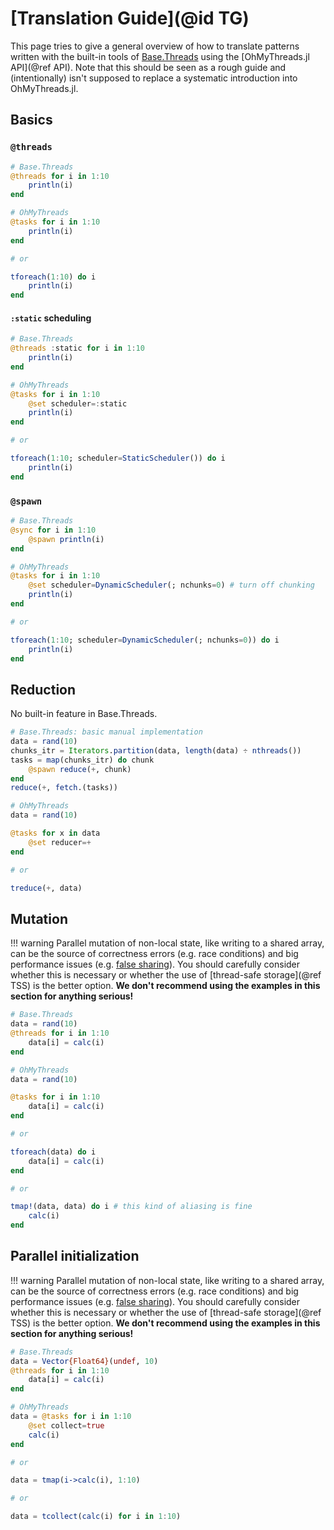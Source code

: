 # [Translation Guide](@id TG)

This page tries to give a general overview of how to translate patterns written with the built-in tools of [Base.Threads](https://docs.julialang.org/en/v1/base/multi-threading/) using the [OhMyThreads.jl API](@ref API). Note that this should be seen as a rough guide and (intentionally) isn't supposed to replace a systematic introduction into OhMyThreads.jl.


## Basics

### `@threads`

```julia
# Base.Threads
@threads for i in 1:10
    println(i)
end
```

```julia
# OhMyThreads
@tasks for i in 1:10
    println(i)
end

# or

tforeach(1:10) do i
    println(i)
end
```

#### `:static` scheduling

```julia
# Base.Threads
@threads :static for i in 1:10
    println(i)
end
```

```julia
# OhMyThreads
@tasks for i in 1:10
    @set scheduler=:static
    println(i)
end

# or

tforeach(1:10; scheduler=StaticScheduler()) do i
    println(i)
end
```

### `@spawn`

```julia
# Base.Threads
@sync for i in 1:10
    @spawn println(i)
end
```

```julia
# OhMyThreads
@tasks for i in 1:10
    @set scheduler=DynamicScheduler(; nchunks=0) # turn off chunking
    println(i)
end

# or

tforeach(1:10; scheduler=DynamicScheduler(; nchunks=0)) do i
    println(i)
end
```

## Reduction

No built-in feature in Base.Threads.

```julia
# Base.Threads: basic manual implementation
data = rand(10)
chunks_itr = Iterators.partition(data, length(data) ÷ nthreads())
tasks = map(chunks_itr) do chunk
    @spawn reduce(+, chunk)
end
reduce(+, fetch.(tasks))
```

```julia
# OhMyThreads
data = rand(10)

@tasks for x in data
    @set reducer=+
end

# or

treduce(+, data)
```

## Mutation

!!! warning
    Parallel mutation of non-local state, like writing to a shared array, can be the source of correctness errors (e.g. race conditions) and big performance issues (e.g. [false sharing](https://en.wikipedia.org/wiki/False_sharing#:~:text=False%20sharing%20is%20an%20inherent,is%20limited%20to%20RAM%20caches.)). You should carefully consider whether this is necessary or whether the use of [thread-safe storage](@ref TSS) is the better option. **We don't recommend using the examples in this section for anything serious!**

```julia
# Base.Threads
data = rand(10)
@threads for i in 1:10
    data[i] = calc(i)
end
```

```julia
# OhMyThreads
data = rand(10)

@tasks for i in 1:10
    data[i] = calc(i)
end

# or

tforeach(data) do i
    data[i] = calc(i)
end

# or

tmap!(data, data) do i # this kind of aliasing is fine
    calc(i)
end
```

## Parallel initialization

!!! warning
    Parallel mutation of non-local state, like writing to a shared array, can be the source of correctness errors (e.g. race conditions) and big performance issues (e.g. [false sharing](https://en.wikipedia.org/wiki/False_sharing#:~:text=False%20sharing%20is%20an%20inherent,is%20limited%20to%20RAM%20caches.)). You should carefully consider whether this is necessary or whether the use of [thread-safe storage](@ref TSS) is the better option. **We don't recommend using the examples in this section for anything serious!**

```julia
# Base.Threads
data = Vector{Float64}(undef, 10)
@threads for i in 1:10
    data[i] = calc(i)
end
```

```julia
# OhMyThreads
data = @tasks for i in 1:10
    @set collect=true
    calc(i)
end

# or

data = tmap(i->calc(i), 1:10)

# or

data = tcollect(calc(i) for i in 1:10)
```
